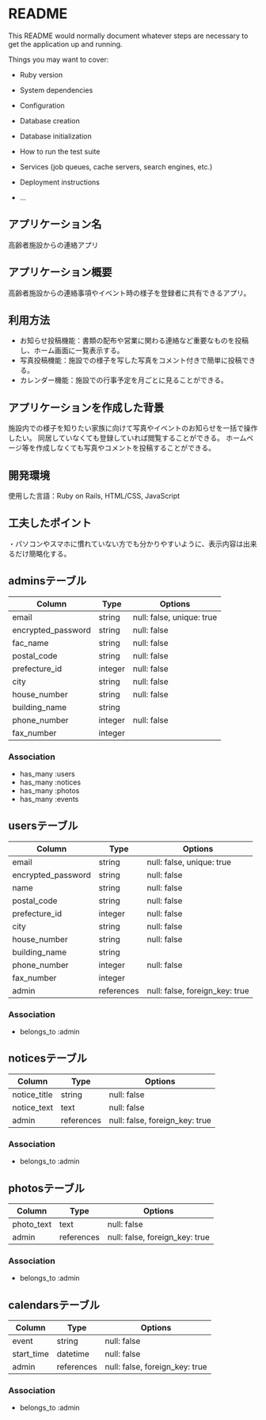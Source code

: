 # README

This README would normally document whatever steps are necessary to get the
application up and running.

Things you may want to cover:

* Ruby version

* System dependencies

* Configuration

* Database creation

* Database initialization

* How to run the test suite

* Services (job queues, cache servers, search engines, etc.)

* Deployment instructions

* ...

## アプリケーション名

高齢者施設からの連絡アプリ


## アプリケーション概要

高齢者施設からの連絡事項やイベント時の様子を登録者に共有できるアプリ。


## 利用方法

- お知らせ投稿機能：書類の配布や営業に関わる連絡など重要なものを投稿し、ホーム画面に一覧表示する。
- 写真投稿機能：施設での様子を写した写真をコメント付きで簡単に投稿できる。
- カレンダー機能：施設での行事予定を月ごとに見ることができる。


## アプリケーションを作成した背景

施設内での様子を知りたい家族に向けて写真やイベントのお知らせを一括で操作したい。
同居していなくても登録していれば閲覧することができる。
ホームページ等を作成しなくても写真やコメントを投稿することができる。


## 開発環境	

使用した言語：Ruby on Rails, HTML/CSS, JavaScript


## 工夫したポイント

・パソコンやスマホに慣れていない方でも分かりやすいように、表示内容は出来るだけ簡略化する。



## adminsテーブル

| Column              | Type       | Options                   |
| ------------------- | ---------- | ------------------------- |
| email               | string     | null: false, unique: true |
| encrypted_password  | string     | null: false               |
| fac_name            | string     | null: false               |
| postal_code         | string     | null: false               |
| prefecture_id       | integer    | null: false               |
| city                | string     | null: false               |
| house_number        | string     | null: false               |
| building_name       | string     |                           |
| phone_number        | integer    | null: false               |
| fax_number          | integer    |                           |

### Association
- has_many :users
- has_many :notices
- has_many :photos
- has_many :events


## usersテーブル

| Column              | Type       | Options                        |
| ------------------- | ---------- | ------------------------------ |
| email               | string     | null: false, unique: true      |
| encrypted_password  | string     | null: false                    |
| name                | string     | null: false                    |
| postal_code         | string     | null: false                    |
| prefecture_id       | integer    | null: false                    |
| city                | string     | null: false                    |
| house_number        | string     | null: false                    |
| building_name       | string     |                                |
| phone_number        | integer    | null: false                    |
| fax_number          | integer    |                                |
| admin               | references | null: false, foreign_key: true |

### Association
- belongs_to :admin


## noticesテーブル

| Column           | Type       | Options                        |
| ---------------- | ---------- | ------------------------------ |
| notice_title     | string     | null: false                    |
| notice_text      | text       | null: false                    |
| admin            | references | null: false, foreign_key: true |

### Association
- belongs_to :admin


## photosテーブル

| Column           | Type       | Options                        |
| ---------------- | ---------- | ------------------------------ |
| photo_text       | text       | null: false                    |
| admin            | references | null: false, foreign_key: true |

### Association
- belongs_to :admin


## calendarsテーブル

| Column           | Type       | Options                        |
| ---------------- | ---------- | ------------------------------ |
| event            | string     | null: false                    |
| start_time       | datetime   | null: false                    |
| admin            | references | null: false, foreign_key: true |

### Association
- belongs_to :admin